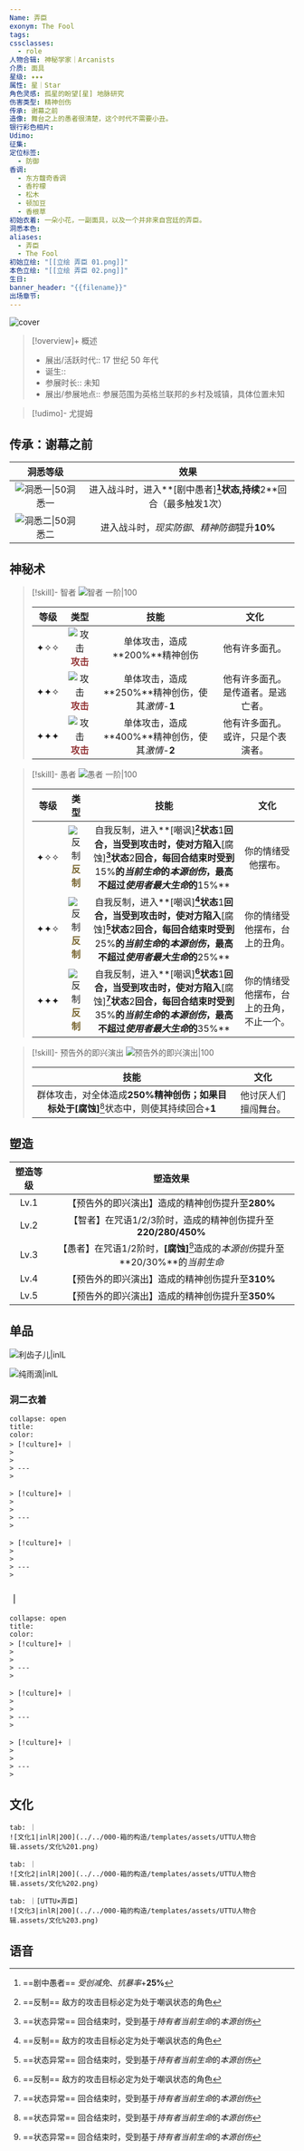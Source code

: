 ```yaml
---
Name: 弄臣
exonym: The Fool
tags: 
cssclasses:
  - role
人物合辑: 神秘学家｜Arcanists
介质: 面具
星级: ✦✦✦
属性: 星｜Star
角色灵感: 孤星的盼望[星] 地脉研究
伤害类型: 精神创伤
传承: 谢幕之前
造像: 舞台之上的愚者很清楚，这个时代不需要小丑。
银行彩色相片: 
Udimo: 
征集: 
定位标签:
  - 防御
香调:
  - 东方馥奇香调
  - 香柠檬
  - 松木
  - 顿加豆
  - 香根草
初始衣着: 一朵小花，一副面具，以及一个并非来自宫廷的弄臣。
洞悉本色: 
aliases:
  - 弄臣
  - The Fool
初始立绘: "[[立绘 弄臣 01.png]]"
本色立绘: "[[立绘 弄臣 02.png]]"
生日: 
banner_header: "{{filename}}"
出场章节:
---
```

![cover](assets/弄臣｜The%20Fool.assets/立绘%20弄臣%2001.png)

> [!overview]+ 概述
> - 展出/活跃时代:: 17 世纪 50 年代
> - 诞生:: 
> - 参展时长:: 未知
> - 展出/参展地点:: 参展范围为英格兰联邦的乡村及城镇，具体位置未知

> [!udimo]- 尤提姆
> 
> 

## 传承：谢幕之前

|                           洞悉等级                           |                             效果                             |
| :----------------------------------------------------------: | :----------------------------------------------------------: |
| ![洞悉一\|50](../../000-箱的构造/templates/assets/UTTU人物合辑.assets/图标%20洞悉Ⅰ.png)洞悉一 | 进入战斗时，进入**[剧中愚者]**[^1]状态,持续**2**回合（最多触发1次） |
| ![洞悉二\|50](../../000-箱的构造/templates/assets/UTTU人物合辑.assets/图标%20洞悉Ⅱ.png)洞悉二 |        进入战斗时，*现实防御*、*精神防御*提升**10%**         |

## 神秘术

> [!skill]- 智者
> ![智者 一阶|100](assets/弄臣｜The%20Fool.assets/神秘术%20智者1.png)
> 
> | 等级 |                             类型                             |                       技能                       |                文化                |
> | :--: | :----------------------------------------------------------: | :----------------------------------------------: | :--------------------------------: |
> | ✦✧✧  | ![攻击](../../000-箱的构造/templates/assets/UTTU人物合辑.assets/Attack.png)<b><font color="#933334">攻击</font></b> |          单体攻击，造成**200%**精神创伤          |           他有许多面孔。           |
> | ✦✦✧  | ![攻击](../../000-箱的构造/templates/assets/UTTU人物合辑.assets/Attack.png)<b><font color="#933334">攻击</font></b> | 单体攻击，造成**250%**精神创伤，使其*激情*-**1** | 他有许多面孔。是传道者。是逃亡者。 |
> | ✦✦✦  | ![攻击](../../000-箱的构造/templates/assets/UTTU人物合辑.assets/Attack.png)<b><font color="#933334">攻击</font></b> | 单体攻击，造成**400%**精神创伤，使其*激情*-**2** | 他有许多面孔。或许，只是个表演者。 |
> 

> [!skill]- 愚者
> ![愚者 一阶|100](assets/弄臣｜The%20Fool.assets/神秘术%20愚者1.png)
> 
> | 等级 |                             类型                             |                             技能                             |                   文化                   |
> | :--: | :----------------------------------------------------------: | :----------------------------------------------------------: | :--------------------------------------: |
> | ✦✧✧  | ![反制](../../000-箱的构造/templates/assets/UTTU人物合辑.assets/Counter.png)<b><font color="#78652F">反制</font></b> | 自我反制，进入**[嘲讽]**[^2]状态**1**回合，当受到攻击时，使对方陷入**[腐蚀]**[^3]状态**2**回合，每回合结束时受到**15%**的*当前生命*的*本源创伤*，最高不超过*使用者最大生命*的**15%** |            你的情绪受他摆布。            |
> | ✦✦✧  | ![反制](../../000-箱的构造/templates/assets/UTTU人物合辑.assets/Counter.png)<b><font color="#78652F">反制</font></b> | 自我反制，进入**[嘲讽]**[^2]状态**1**回合，当受到攻击时，使对方陷入**[腐蚀]**[^3]状态**2**回合，每回合结束时受到**25%**的*当前生命*的*本源创伤*，最高不超过*使用者最大生命*的**25%** |      你的情绪受他摆布，台上的丑角。      |
> | ✦✦✦  | ![反制](../../000-箱的构造/templates/assets/UTTU人物合辑.assets/Counter.png)<b><font color="#78652F">反制</font></b> | 自我反制，进入**[嘲讽]**[^2]状态**1**回合，当受到攻击时，使对方陷入**[腐蚀]**[^3]状态**2**回合，每回合结束时受到**35%**的*当前生命*的*本源创伤*，最高不超过*使用者最大生命*的**35%** | 你的情绪受他摆布，台上的丑角，不止一个。 |
> 

> [!skill]- 预告外的即兴演出
> ![预告外的即兴演出|100](assets/弄臣｜The%20Fool.assets/至终的仪式%20预告外的即兴演出.png)
> 
> |                             技能                             |         文化         |
> | :----------------------------------------------------------: | :------------------: |
> | 群体攻击，对全体造成**250%**精神创伤；如果目标处于**[腐蚀]**[^3]状态中，则使其持续回合+**1** | 他讨厌人们擅闯舞台。 |
> 

## 塑造

| 塑造等级 |                           塑造效果                           |
| :------: | :----------------------------------------------------------: |
|   Lv.1   |       【预告外的即兴演出】造成的精神创伤提升至**280%**       |
|   Lv.2   | 【智者】在咒语1/2/3阶时，造成的精神创伤提升至**220/280/450%** |
|   Lv.3   | 【愚者】在咒语1/2阶时，**[腐蚀]**[^3]造成的*本源创伤*提升至**20/30%**的*当前生命* |
|   Lv.4   |       【预告外的即兴演出】造成的精神创伤提升至**310%**       |
|   Lv.5   |       【预告外的即兴演出】造成的精神创伤提升至**350%**       |


## 单品

![利齿子儿|inlL](../../000-箱的构造/templates/assets/UTTU人物合辑.assets/货币%20利齿子儿.png)

![纯雨滴|inlL](../../000-箱的构造/templates/assets/UTTU人物合辑.assets/货币%20纯雨滴.png)

### 洞二衣着

````ad-flex
collapse: open
title: 
color: 
> [!culture]+ ｜
> 
> 
> ---
> 

> [!culture]+ ｜
> 
> 
> ---
> 

> [!culture]+ ｜
> 
> 
> ---
> 
````

### ｜

````ad-flex
collapse: open
title: 
color: 
> [!culture]+ ｜
> 
> 
> ---
> 

> [!culture]+ ｜
> 
> 
> ---
> 

> [!culture]+ ｜
> 
> 
> ---
> 
````

## 文化

````tabs
tab: ｜
![文化1|inlR|200](../../000-箱的构造/templates/assets/UTTU人物合辑.assets/文化%201.png)

tab: ｜
![文化2|inlR|200](../../000-箱的构造/templates/assets/UTTU人物合辑.assets/文化%202.png)

tab: ｜[UTTU×弄臣]
![文化3|inlR|200](../../000-箱的构造/templates/assets/UTTU人物合辑.assets/文化%203.png)

````

## 语音

[^1]: ==剧中愚者== *受创减免*、*抗暴率*+**25%**
[^2]: ==反制== 敌方的攻击目标必定为处于嘲讽状态的角色
[^3]: ==状态异常== 回合结束时，受到基于*持有者当前生命*的*本源创伤*
